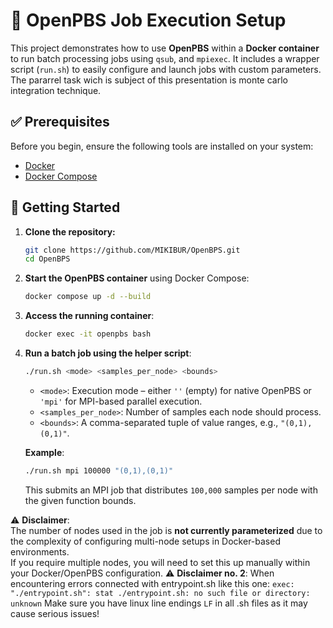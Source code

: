 # 🚧 OpenPBS Job Execution Setup

This project demonstrates how to use **OpenPBS** within a **Docker container** to run batch processing jobs using `qsub`, and `mpiexec`. It includes a wrapper script (`run.sh`) to easily configure and launch jobs with custom parameters. The pararrel task wich is subject of this presentation is monte carlo integration technique.

## ✅ Prerequisites

Before you begin, ensure the following tools are installed on your system:

- [Docker](https://docs.docker.com/get-docker/)
- [Docker Compose](https://docs.docker.com/compose/install/)

## 🚀 Getting Started

1. **Clone the repository:**

    ```bash
    git clone https://github.com/MIKIBUR/OpenBPS.git
    cd OpenBPS
    ```

2. **Start the OpenPBS container** using Docker Compose:

   ```bash
   docker compose up -d --build
   ```

3. **Access the running container**:

   ```bash
   docker exec -it openpbs bash
   ```

4. **Run a batch job using the helper script**:

   ```bash
   ./run.sh <mode> <samples_per_node> <bounds>
   ```

   - `<mode>`: Execution mode – either `''` (empty) for native OpenPBS or `'mpi'` for MPI-based parallel execution.
   - `<samples_per_node>`: Number of samples each node should process.
   - `<bounds>`: A comma-separated tuple of value ranges, e.g., `"(0,1),(0,1)"`.

   **Example**:

   ```bash
   ./run.sh mpi 100000 "(0,1),(0,1)"
   ```

   This submits an MPI job that distributes `100,000` samples per node with the given function bounds.

⚠️ **Disclaimer**:  
The number of nodes used in the job is **not currently parameterized** due to the complexity of configuring multi-node setups in Docker-based environments.  
If you require multiple nodes, you will need to set this up manually within your Docker/OpenPBS configuration.
⚠️ **Disclaimer no. 2**:
When encountering errors connected with entrypoint.sh like this one: 
`exec: "./entrypoint.sh": stat ./entrypoint.sh: no such file or directory: unknown`
Make sure you have linux line endings `LF` in all .sh files as it may cause serious issues!